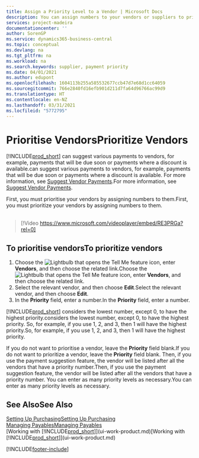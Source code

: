 ```yaml
---
title: Assign a Priority Level to a Vendor | Microsoft Docs
description: You can assign numbers to your vendors or suppliers to prioritise them and facilitate payment suggestions in Business Central.
services: project-madeira
documentationcenter: ''
author: SorenGP
ms.service: dynamics365-business-central
ms.topic: conceptual
ms.devlang: na
ms.tgt_pltfrm: na
ms.workload: na
ms.search.keywords: supplier, payment priority
ms.date: 04/01/2021
ms.author: edupont
ms.openlocfilehash: 1604113b255a585532677ccb47d7e68d1cc64059
ms.sourcegitcommit: 766e2840fd16efb901d211d7fa64d96766ac99d9
ms.translationtype: HT
ms.contentlocale: en-NZ
ms.lasthandoff: 03/31/2021
ms.locfileid: "5772795"
---
```

# <a name="prioritize-vendors"></a><span data-ttu-id="6f4ee-103">Prioritise Vendors</span><span class="sxs-lookup"><span data-stu-id="6f4ee-103">Prioritize Vendors</span></span>
[!INCLUDE[prod_short](includes/prod_short.md)] <span data-ttu-id="6f4ee-104">can suggest various payments to vendors, for example, payments that will be due soon or payments where a discount is available.</span><span class="sxs-lookup"><span data-stu-id="6f4ee-104">can suggest various payments to vendors, for example, payments that will be due soon or payments where a discount is available.</span></span> <span data-ttu-id="6f4ee-105">For more information, see [Suggest Vendor Payments](payables-how-suggest-vendor-payments.md).</span><span class="sxs-lookup"><span data-stu-id="6f4ee-105">For more information, see [Suggest Vendor Payments](payables-how-suggest-vendor-payments.md).</span></span>

<span data-ttu-id="6f4ee-106">First, you must prioritise your vendors by assigning numbers to them.</span><span class="sxs-lookup"><span data-stu-id="6f4ee-106">First, you must prioritize your vendors by assigning numbers to them.</span></span>
<br><br>
> [!Video https://www.microsoft.com/videoplayer/embed/RE3PRGa?rel=0]

## <a name="to-prioritize-vendors"></a><span data-ttu-id="6f4ee-107">To prioritise vendors</span><span class="sxs-lookup"><span data-stu-id="6f4ee-107">To prioritize vendors</span></span>
1. <span data-ttu-id="6f4ee-108">Choose the ![Lightbulb that opens the Tell Me feature](media/ui-search/search_small.png "Tell me what you want to do") icon, enter **Vendors**, and then choose the related link.</span><span class="sxs-lookup"><span data-stu-id="6f4ee-108">Choose the ![Lightbulb that opens the Tell Me feature](media/ui-search/search_small.png "Tell me what you want to do") icon, enter **Vendors**, and then choose the related link.</span></span>
2. <span data-ttu-id="6f4ee-109">Select the relevant vendor, and then choose **Edit**.</span><span class="sxs-lookup"><span data-stu-id="6f4ee-109">Select the relevant vendor, and then choose **Edit**.</span></span>
3. <span data-ttu-id="6f4ee-110">In the **Priority** field, enter a number.</span><span class="sxs-lookup"><span data-stu-id="6f4ee-110">In the **Priority** field, enter a number.</span></span>

[!INCLUDE[prod_short](includes/prod_short.md)] <span data-ttu-id="6f4ee-111">considers the lowest number, except 0, to have the highest priority.</span><span class="sxs-lookup"><span data-stu-id="6f4ee-111">considers the lowest number, except 0, to have the highest priority.</span></span> <span data-ttu-id="6f4ee-112">So, for example, if you use 1, 2, and 3, then 1 will have the highest priority.</span><span class="sxs-lookup"><span data-stu-id="6f4ee-112">So, for example, if you use 1, 2, and 3, then 1 will have the highest priority.</span></span>

<span data-ttu-id="6f4ee-113">If you do not want to prioritise a vendor, leave the **Priority** field blank.</span><span class="sxs-lookup"><span data-stu-id="6f4ee-113">If you do not want to prioritize a vendor, leave the **Priority** field blank.</span></span> <span data-ttu-id="6f4ee-114">Then, if you use the payment suggestion feature, the vendor will be listed after all the vendors that have a priority number.</span><span class="sxs-lookup"><span data-stu-id="6f4ee-114">Then, if you use the payment suggestion feature, the vendor will be listed after all the vendors that have a priority number.</span></span> <span data-ttu-id="6f4ee-115">You can enter as many priority levels as necessary.</span><span class="sxs-lookup"><span data-stu-id="6f4ee-115">You can enter as many priority levels as necessary.</span></span>

## <a name="see-also"></a><span data-ttu-id="6f4ee-116">See Also</span><span class="sxs-lookup"><span data-stu-id="6f4ee-116">See Also</span></span>
[<span data-ttu-id="6f4ee-117">Setting Up Purchasing</span><span class="sxs-lookup"><span data-stu-id="6f4ee-117">Setting Up Purchasing</span></span>](purchasing-setup-purchasing.md)  
[<span data-ttu-id="6f4ee-118">Managing Payables</span><span class="sxs-lookup"><span data-stu-id="6f4ee-118">Managing Payables</span></span>](payables-manage-payables.md)  
<span data-ttu-id="6f4ee-119">[Working with [!INCLUDE[prod_short](includes/prod_short.md)]](ui-work-product.md)</span><span class="sxs-lookup"><span data-stu-id="6f4ee-119">[Working with [!INCLUDE[prod_short](includes/prod_short.md)]](ui-work-product.md)</span></span>


[!INCLUDE[footer-include](includes/footer-banner.md)]